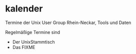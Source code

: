 # kalender
Termine der Unix User Group Rhein-Neckar, Tools und Daten

Regelmäßige Termine sind 
* Der UnixStammtisch
* Das FIXME 

